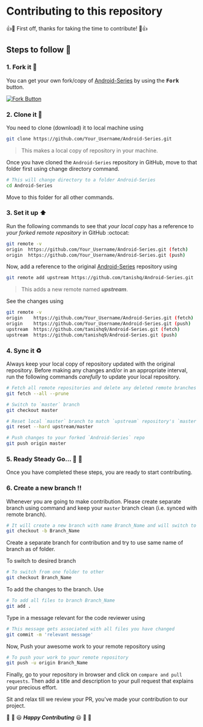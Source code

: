 # Contributing to this repository

:+1::tada: First off, thanks for taking the time to contribute! :tada::+1:

## Steps to follow :scroll:

### 1. Fork it :fork_and_knife:

You can get your own fork/copy of [Android-Series]( https://github.com/tanishq9/Android-Series.git) by using the <kbd><b>Fork</b></kbd></a> button.

 [![Fork Button](https://help.github.com/assets/images/help/repository/fork_button.jpg)](https://github.com/tanishq9/Android-Series.git)

### 2. Clone it :busts_in_silhouette:

You need to clone (download) it to local machine using

```sh
git clone https://github.com/Your_Username/Android-Series.git
```

> This makes a local copy of repository in your machine.

Once you have cloned the ` Android-Series ` repository in GitHub, move to that folder first using change directory command.

```sh
# This will change directory to a folder Android-Series
cd Android-Series
```

Move to this folder for all other commands.

### 3. Set it up :arrow_up:

Run the following commands to see that *your local copy* has a reference to *your forked remote repository* in GitHub :octocat:

```sh
git remote -v
origin  https://github.com/Your_Username/Android-Series.git (fetch)
origin  https://github.com/Your_Username/Android-Series.git (push)
```

Now, add a reference to the original [Android-Series](https://github.com/tanishq9/Android-Series) repository using

```sh
git remote add upstream https://github.com/tanishq/Android-Series.git
```

> This adds a new remote named ***upstream***.

See the changes using

```sh
git remote -v
origin    https://github.com/Your_Username/Android-Series.git (fetch)
origin    https://github.com/Your_Username/Android-Series.git (push)
upstream  https://github.com/tanishq9/Android-Series.git (fetch)
upstream  https://github.com/tanishq9/Android-Series.git (push)
```

### 4. Sync it :recycle:

Always keep your local copy of repository updated with the original repository.
Before making any changes and/or in an appropriate interval, run the following commands *carefully* to update your local repository.

```sh
# Fetch all remote repositories and delete any deleted remote branches
git fetch --all --prune

# Switch to `master` branch
git checkout master

# Reset local `master` branch to match `upstream` repository's `master` branch
git reset --hard upstream/master

# Push changes to your forked `Android-Series` repo
git push origin master
```

### 5. Ready Steady Go... :turtle: :rabbit2:

Once you have completed these steps, you are ready to start contributing.

### 6. Create a new branch :bangbang:

Whenever you are going to make contribution. Please create separate branch using command and keep your `master` branch clean (i.e. synced with remote branch).

```sh
# It will create a new branch with name Branch_Name and will switch to that branch.
git checkout -b Branch_Name
```

Create a separate branch for contribution and try to use same name of branch as of folder.

To switch to desired branch

```sh
# To switch from one folder to other
git checkout Branch_Name
```

To add the changes to the branch. Use

```sh
# To add all files to branch Branch_Name
git add .
```

Type in a message relevant for the code reviewer using

```sh
# This message gets associated with all files you have changed
git commit -m 'relevant message'
```

Now, Push your awesome work to your remote repository using

```sh
# To push your work to your remote repository
git push -u origin Branch_Name
```

Finally, go to your repository in browser and click on `compare and pull requests`.
Then add a title and description to your pull request that explains your precious effort. 

Sit and relax till we review your PR, you've made your contribution to our project.

:tada: :confetti_ball: :smiley: _**Happy Contributing**_ :smiley: :confetti_ball: :tada:

